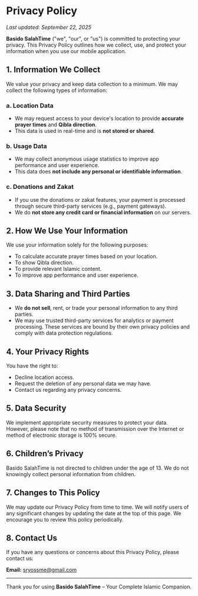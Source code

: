 # Privacy Policy

_Last updated: September 22, 2025_

**Basido SalahTime** ("we", "our", or "us") is committed to protecting your privacy. This Privacy Policy outlines how we collect, use, and protect your information when you use our mobile application.

## 1. Information We Collect

We value your privacy and keep data collection to a minimum. We may collect the following types of information:

### a. Location Data
- We may request access to your device's location to provide **accurate prayer times** and **Qibla direction**.
- This data is used in real-time and is **not stored or shared**.

### b. Usage Data 
- We may collect anonymous usage statistics to improve app performance and user experience.
- This data does **not include any personal or identifiable information**.

### c. Donations and Zakat 
- If you use the donations or zakat features, your payment is processed through secure third-party services (e.g., payment gateways).
- We do **not store any credit card or financial information** on our servers.

## 2. How We Use Your Information

We use your information solely for the following purposes:
- To calculate accurate prayer times based on your location.
- To show Qibla direction.
- To provide relevant Islamic content.
- To improve app performance and user experience.

## 3. Data Sharing and Third Parties

- We **do not sell**, rent, or trade your personal information to any third parties.
- We may use trusted third-party services for analytics or payment processing. These services are bound by their own privacy policies and comply with data protection regulations.

## 4. Your Privacy Rights

You have the right to:
- Decline location access.
- Request the deletion of any personal data we may have.
- Contact us regarding any privacy concerns.

## 5. Data Security

We implement appropriate security measures to protect your data. However, please note that no method of transmission over the Internet or method of electronic storage is 100% secure.

## 6. Children’s Privacy

Basido SalahTime is not directed to children under the age of 13. We do not knowingly collect personal information from children.

## 7. Changes to This Policy

We may update our Privacy Policy from time to time. We will notify users of any significant changes by updating the date at the top of this page. We encourage you to review this policy periodically.

## 8. Contact Us

If you have any questions or concerns about this Privacy Policy, please contact us:

**Email:** sryossme@gmail.com

---

Thank you for using **Basido SalahTime** – Your Complete Islamic Companion.
